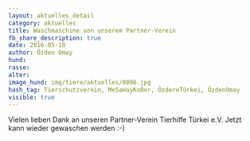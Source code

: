 ```yaml
---
layout: aktuelles_detail
category: aktuelles
title: Waschmaschine von unserem Partner-Verein
fb_share_description: true
date: 2016-05-18
author: Özden Omay
hund:
rasse:
alter:
image_hund: img/tiere/aktuelles/0006.jpg
hash_tag: Tierschutzverein, MeSaHayKoDer, ÖzdereTürkei, ÖzdenOmay
visible: true
---
```


Vielen lieben Dank an unseren Partner-Verein Tierhilfe Türkei e.V.
Jetzt kann wieder gewaschen werden :-)
